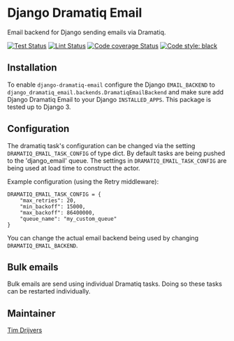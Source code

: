 # Django Dramatiq Email

Email backend for Django sending emails via Dramatiq.

[![Test Status](https://github.com/SendCloud/django-dramatiq-email/workflows/Test/badge.svg?branch=master)](https://github.com/SendCloud/django-dramatiq-email/actions?query=workflow%3ATest)
[![Lint Status](https://github.com/SendCloud/django-dramatiq-email/workflows/Lint/badge.svg?branch=master)](https://github.com/SendCloud/django-dramatiq-email/actions?query=workflow%3ALint)
[![Code coverage Status](https://codecov.io/gh/SendCloud/django-dramatiq-email/branch/master/graph/badge.svg)](https://codecov.io/gh/SendCloud/django-dramatiq-email)
[![Code style: black](https://img.shields.io/badge/code%20style-black-000000.svg)](https://github.com/psf/black)

## Installation

To enable `django-dramatiq-email` configure the Django `EMAIL_BACKEND` to `django_dramatiq_email.backends.DramatiqEmailBackend`
and make sure add Django Dramatiq Email to your Django `INSTALLED_APPS`. This package is tested up to Django 3.

## Configuration

The dramatiq task's configuration can be changed via the setting `DRAMATIQ_EMAIL_TASK_CONFIG` of type dict.
By default tasks are being pushed to the 'django_email' queue. The settings in `DRAMATIQ_EMAIL_TASK_CONFIG`
are being used at load time to construct the actor.

Example configuration (using the Retry middleware):
```
DRAMATIQ_EMAIL_TASK_CONFIG = {
    "max_retries": 20,
    "min_backoff": 15000,
    "max_backoff": 86400000,
    "queue_name": "my_custom_queue"
}
```

You can change the actual email backend being used by changing `DRAMATIQ_EMAIL_BACKEND`.

## Bulk emails
Bulk emails are send using individual Dramatiq tasks. Doing so these tasks can be restarted individually.

## Maintainer
[Tim Drijvers](http://github.com/timdrijvers)

